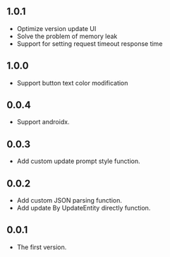 ## 1.0.1

* Optimize version update UI
* Solve the problem of memory leak
* Support for setting request timeout response time

## 1.0.0

* Support button text color modification

## 0.0.4

* Support androidx.

## 0.0.3

* Add custom update prompt style function.

## 0.0.2

* Add custom JSON parsing function.
* Add update By UpdateEntity directly function.

## 0.0.1

* The first version.
